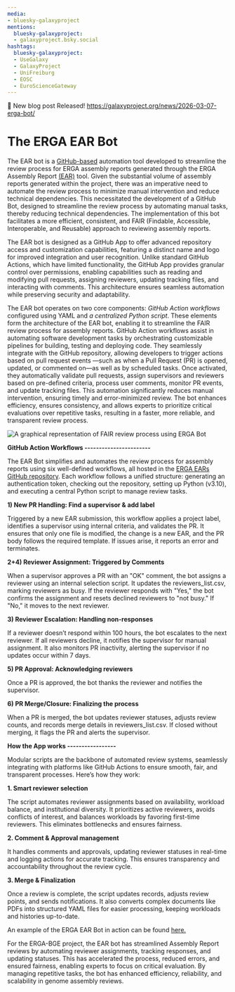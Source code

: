 ```yaml
---
media:
- bluesky-galaxyproject
mentions:
  bluesky-galaxyproject:
  - galaxyproject.bsky.social
hashtags:
  bluesky-galaxyproject:
  - UseGalaxy
  - GalaxyProject
  - UniFreiburg
  - EOSC
  - EuroScienceGateway
---
```

📝 New blog post Released!
https://galaxyproject.org/news/2026-03-07-erga-bot/

**The ERGA EAR Bot**
====================

The EAR bot is a [GitHub-based](https://github.com/apps/erga-ear-bot) automation tool developed to streamline the review process for ERGA assembly reports generated through the ERGA Assembly Report [(EAR)](https://usegalaxy.eu/root?tool_id=make_ear) tool. Given the substantial volume of assembly reports generated within the project, there was an imperative need to automate the review process to minimize manual intervention and reduce technical dependencies. This necessitated the development of a GitHub Bot, designed to streamline the review process by automating manual tasks, thereby reducing technical dependencies. The implementation of this bot facilitates a more efficient, consistent, and FAIR (Findable, Accessible, Interoperable, and Reusable) approach to reviewing assembly reports.

The EAR bot is designed as a GitHub App to offer advanced repository access and customization capabilities, featuring a distinct name and logo for improved integration and user recognition. Unlike standard GitHub Actions, which have limited functionality, the GitHub App provides granular control over permissions, enabling capabilities such as reading and modifying pull requests, assigning reviewers, updating tracking files, and interacting with comments. This architecture ensures seamless automation while preserving security and adaptability.

The EAR bot operates on two core components: *GitHub Action workflows* configured using YAML and *a centralized Python script*. These elements form the architecture of the EAR bot, enabling it to streamline the FAIR review process for assembly reports. GitHub Action workflows assist in automating software development tasks by orchestrating customizable pipelines for building, testing and deploying code. They seamlessly integrate with the GitHub repository, allowing developers to trigger actions based on pull request events —such as when a Pull Request (PR) is opened, updated, or commented on—as well as by scheduled tasks. Once activated, they automatically validate pull requests, assign supervisors and reviewers based on pre-defined criteria, process user comments, monitor PR events, and update tracking files. This automation significantly reduces manual intervention, ensuring timely and error-minimized review. The bot enhances efficiency, ensures consistency, and allows experts to prioritize critical evaluations over repetitive tasks, resulting in a faster, more reliable, and transparent review process.

![A graphical representation of FAIR review process using ERGA Bot](https://galaxyproject.org/news/2026-03-07-erga-bot/ERGA_bot.png)

**GitHub Action Workflows
-----------------------**

The EAR Bot simplifies and automates the review process for assembly reports using six well-defined workflows, all hosted in the [ERGA EARs GitHub repository](https://github.com/ERGA-consortium/EARs/tree/main/.github/workflows). Each workflow follows a unified structure: generating an authentication token, checking out the repository, setting up Python (v3.10), and executing a central Python script to manage review tasks.

**1) New PR Handling: Find a supervisor & add label**

Triggered by a new EAR submission, this workflow applies a project label, identifies a supervisor using internal criteria, and validates the PR. It ensures that only one file is modified, the change is a new EAR, and the PR body follows the required template. If issues arise, it reports an error and terminates.

**2+4) Reviewer Assignment: Triggered by Comments**

When a supervisor approves a PR with an "OK" comment, the bot assigns a reviewer using an internal selection script. It updates the reviewers\_list.csv, marking reviewers as busy. If the reviewer responds with "Yes," the bot confirms the assignment and resets declined reviewers to "not busy." If "No," it moves to the next reviewer.

**3) Reviewer Escalation: Handling non-responses**

If a reviewer doesn’t respond within 100 hours, the bot escalates to the next reviewer. If all reviewers decline, it notifies the supervisor for manual assignment. It also monitors PR inactivity, alerting the supervisor if no updates occur within 7 days.

**5) PR Approval: Acknowledging reviewers**

Once a PR is approved, the bot thanks the reviewer and notifies the supervisor.

**6) PR Merge/Closure: Finalizing the process**

When a PR is merged, the bot updates reviewer statuses, adjusts review counts, and records merge details in reviewers\_list.csv. If closed without merging, it flags the PR and alerts the supervisor.

**How the App works
-----------------**

Modular scripts are the backbone of automated review systems, seamlessly integrating with platforms like GitHub Actions to ensure smooth, fair, and transparent processes. Here’s how they work:

**1. Smart reviewer selection**

The script automates reviewer assignments based on availability, workload balance, and institutional diversity. It prioritizes active reviewers, avoids conflicts of interest, and balances workloads by favoring first-time reviewers. This eliminates bottlenecks and ensures fairness.

**2. Comment & Approval management**

It handles comments and approvals, updating reviewer statuses in real-time and logging actions for accurate tracking. This ensures transparency and accountability throughout the review cycle.

**3. Merge & Finalization**

Once a review is complete, the script updates records, adjusts review points, and sends notifications. It also converts complex documents like PDFs into structured YAML files for easier processing, keeping workloads and histories up-to-date.

An example of the ERGA EAR Bot in action can be found [here.](https://github.com/ERGA-consortium/EARs/pull/85)

For the ERGA-BGE project, the EAR bot has streamlined Assembly Report reviews by automating reviewer assignments, tracking responses, and updating statuses. This has accelerated the process, reduced errors, and ensured fairness, enabling experts to focus on critical evaluation. By managing repetitive tasks, the bot has enhanced efficiency, reliability, and scalability in genome assembly reviews.